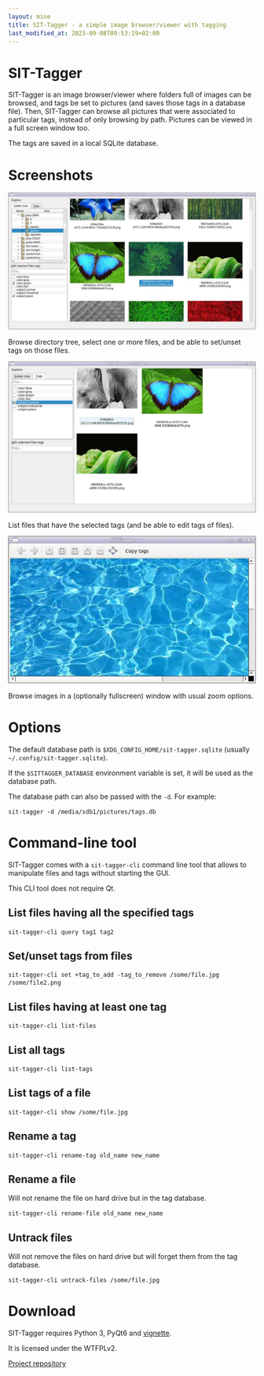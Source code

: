 ```yaml
---
layout: mine
title: SIT-Tagger - a simple image browser/viewer with tagging
last_modified_at: 2023-09-08T09:53:19+02:00
---
```


# SIT-Tagger

SIT-Tagger is an image browser/viewer where folders full of images can be browsed, and tags be set to pictures (and saves those tags in a database file).
Then, SIT-Tagger can browse all pictures that were associated to particular tags, instead of only browsing by path.
Pictures can be viewed in a full screen window too.

The tags are saved in a local SQLite database.

# Screenshots

![File browser](shot-dirview.jpg)

Browse directory tree, select one or more files, and be able to set/unset tags on those files.

![Tag browser](shot-tagview.jpg)

List files that have the selected tags (and be able to edit tags of files).

![Picture view](shot-pic.jpg)

Browse images in a (optionally fullscreen) window with usual zoom options.

# Options

The default database path is `$XDG_CONFIG_HOME/sit-tagger.sqlite` (usually `~/.config/sit-tagger.sqlite`).

If the `$SITTAGGER_DATABASE` environment variable is set, it will be used as the database path.

The database path can also be passed with the `-d`. For example:

	sit-tagger -d /media/sdb1/pictures/tags.db

# Command-line tool

SIT-Tagger comes with a `sit-tagger-cli` command line tool that allows to manipulate files and tags without starting the GUI.

This CLI tool does not require Qt.

## List files having all the specified tags

	sit-tagger-cli query tag1 tag2

## Set/unset tags from files

	sit-tagger-cli set +tag_to_add -tag_to_remove /some/file.jpg /some/file2.png

## List files having at least one tag

	sit-tagger-cli list-files

## List all tags

	sit-tagger-cli list-tags

## List tags of a file

	sit-tagger-cli show /some/file.jpg

## Rename a tag

	sit-tagger-cli rename-tag old_name new_name

## Rename a file

Will not rename the file on hard drive but in the tag database.

	sit-tagger-cli rename-file old_name new_name

## Untrack files

Will not remove the files on hard drive but will forget them from the tag database.

	sit-tagger-cli untrack-files /some/file.jpg

# Download

SIT-Tagger requires Python 3, PyQt6 and [vignette](https://pypi.org/project/vignette/).

It is licensed under the WTFPLv2.

[Project repository](https://gitlab.com/hydrargyrum/sit-tagger)
